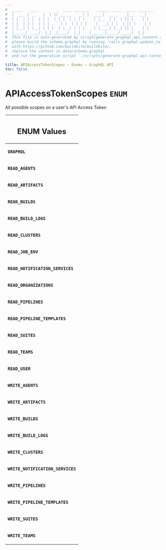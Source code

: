 ```yaml
---
#  _____   ____    _   _  ____ _______   ______ _____ _____ _______
#  |  __  / __   |  | |/ __ __   __| |  ____|  __ _   _|__   __|
#  | |  | | |  | | |  | | |  | | | |    | |__  | |  | || |    | |
#  | |  | | |  | | | . ` | |  | | | |    |  __| | |  | || |    | |
#  | |__| | |__| | | |  | |__| | | |    | |____| |__| || |_   | |
#  |_____/ ____/  |_| _|____/  |_|    |______|_____/_____|  |_|
#  This file is auto-generated by script/generate_graphql_api_content.sh,
#  please build the schema.graphql by running `rails graphql:update_reference_schema`
#  with https://github.com/buildkite/buildkite/,
#  replace the content in data/schema.graphql
#  and run the generation script `./scripts/generate-graphql-api-content.sh`.

title: APIAccessTokenScopes – Enums – GraphQL API
toc: false
---
```


<!-- vale off -->
<h1 class="has-pills" data-algolia-exclude>
  APIAccessTokenScopes
  <span class="pill pill--enum pill--normal-case pill--large"><code>ENUM</code></span>
</h1>
<!-- vale on -->

All possible scopes on a user's API Access Token

<table class="responsive-table responsive-table--single-column-rows">
  <thead>
    <th>
      <h2 data-algolia-exclude>ENUM Values</h2>
    </th>
  </thead>
  <tbody>
    <tr><td><p><strong><code>GRAPHQL</code></strong></p></td></tr><tr><td><p><strong><code>READ_AGENTS</code></strong></p></td></tr><tr><td><p><strong><code>READ_ARTIFACTS</code></strong></p></td></tr><tr><td><p><strong><code>READ_BUILDS</code></strong></p></td></tr><tr><td><p><strong><code>READ_BUILD_LOGS</code></strong></p></td></tr><tr><td><p><strong><code>READ_CLUSTERS</code></strong></p></td></tr><tr><td><p><strong><code>READ_JOB_ENV</code></strong></p></td></tr><tr><td><p><strong><code>READ_NOTIFICATION_SERVICES</code></strong></p></td></tr><tr><td><p><strong><code>READ_ORGANIZATIONS</code></strong></p></td></tr><tr><td><p><strong><code>READ_PIPELINES</code></strong></p></td></tr><tr><td><p><strong><code>READ_PIPELINE_TEMPLATES</code></strong></p></td></tr><tr><td><p><strong><code>READ_SUITES</code></strong></p></td></tr><tr><td><p><strong><code>READ_TEAMS</code></strong></p></td></tr><tr><td><p><strong><code>READ_USER</code></strong></p></td></tr><tr><td><p><strong><code>WRITE_AGENTS</code></strong></p></td></tr><tr><td><p><strong><code>WRITE_ARTIFACTS</code></strong></p></td></tr><tr><td><p><strong><code>WRITE_BUILDS</code></strong></p></td></tr><tr><td><p><strong><code>WRITE_BUILD_LOGS</code></strong></p></td></tr><tr><td><p><strong><code>WRITE_CLUSTERS</code></strong></p></td></tr><tr><td><p><strong><code>WRITE_NOTIFICATION_SERVICES</code></strong></p></td></tr><tr><td><p><strong><code>WRITE_PIPELINES</code></strong></p></td></tr><tr><td><p><strong><code>WRITE_PIPELINE_TEMPLATES</code></strong></p></td></tr><tr><td><p><strong><code>WRITE_SUITES</code></strong></p></td></tr><tr><td><p><strong><code>WRITE_TEAMS</code></strong></p></td></tr>
  </tbody>
</table>
